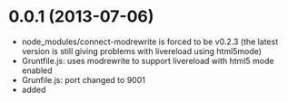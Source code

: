 # 0.0.1 (2013-07-06)

- node_modules/connect-modrewrite is forced to be v0.2.3 (the latest version is still giving problems with livereload using html5mode)
- Gruntfile.js: uses modrewrite to support livereload with html5 mode enabled
- Grunfile.js: port changed to 9001
- added <title> and metas description+keywords that are going to use the SEO service (still not implemented in the generator). Useful to generate SEO data for each page of the application.
- possibility to choose between Twitter Bootrstrap or Zurb Foundation when running the generator